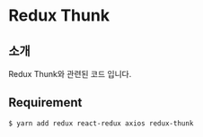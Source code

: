 # Redux Thunk

## 소개

Redux Thunk와 관련된 코드 입니다.

## Requirement

```
$ yarn add redux react-redux axios redux-thunk
```
